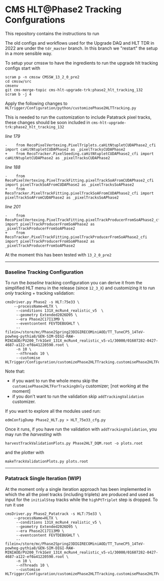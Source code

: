 # CMS HLT@Phase2 Tracking Confgurations 

This repository contains the instructions to run 

The old configs and workflows used for the Upgrade DAQ and HLT TDR in 2022 are under the `tdr_master` branch. In this branch we "restart" the setup in a more sensible way.

To setup your cmssw to have the ingredients to run the upgrade hlt tracking configs start with

```
scram p -n cmssw CMSSW_13_2_0_pre2
cd cmssw/src
cmsenv
git cms-merge-topic cms-hlt-upgrade-trk:phase2_hlt_tracking_132
scram b -j 4
```

Apply the following changes to `HLTrigger/Configuration/python/customizePhase2HLTTracking.py`

This is needed to run the customization to include Patatrack pixel tracks, these changes should be soon included in `cms-hlt-upgrade-trk:phase2_hlt_tracking_132`

_line 179_
```
-    from RecoPixelVertexing.PixelTriplets.caHitNtupletCUDAPhase2_cfi import caHitNtupletCUDAPhase2 as _pixelTracksCUDAPhase2
+    from RecoTracker.PixelSeeding.caHitNtupletCUDAPhase2_cfi import caHitNtupletCUDAPhase2 as _pixelTracksCUDAPhase2
```

_line 188_
```
-    from RecoPixelVertexing.PixelTrackFitting.pixelTrackSoAFromCUDAPhase2_cfi import pixelTrackSoAFromCUDAPhase2 as _pixelTracksSoAPhase2
+    from RecoTracker.PixelTrackFitting.pixelTrackSoAFromCUDAPhase2_cfi import pixelTrackSoAFromCUDAPhase2 as _pixelTracksSoAPhase2
```

_line 201_
```
-    from RecoPixelVertexing.PixelTrackFitting.pixelTrackProducerFromSoAPhase2_cfi import pixelTrackProducerFromSoAPhase2 as _pixelTrackProducerFromSoAPhase2
+    from RecoTracker.PixelTrackFitting.pixelTrackProducerFromSoAPhase2_cfi import pixelTrackProducerFromSoAPhase2 as _pixelTrackProducerFromSoAPhase2
```

At the moment this has been tested with `13_2_0_pre2`

-----
### Baseline Tracking Configuration

To run the *baseline* tracking configuration you can derive it from the simplified HLT menu in the release (since `12_3_X`) and customizing it to run *only* tracking + tracking validation:

```
cmsDriver.py Phase2 -s HLT:75e33 \
    --processName=HLTX \
     --conditions 131X_mcRun4_realistic_v5  \
     --geometry Extended2026D95 \
     --era Phase2C17I13M9 \
     --eventcontent FEVTDEBUGHLT \
     --filein=/store/mc/Phase2Spring23DIGIRECOMiniAOD/TT_TuneCP5_14TeV-powheg-pythia8/GEN-SIM-DIGI-RAW-MINIAOD/PU200_Trk1GeV_131X_mcRun4_realistic_v5-v1/30000/01607282-0427-4687-a122-ef0a41220590.root \
     -n 10 \
     --nThreads 10 \
     --customise HLTrigger/Configuration/customizePhase2HLTTracking.customisePhase2HLTForTrackingOnly,HLTrigger/Configuration/customizePhase2HLTTracking.addTrackingValidation
```
Note that:
- if you want to run the whole menu skip the `customisePhase2HLTForTrackingOnly` customizer; [not working at the moment]
- if you don't want to run the validation skip `addTrackingValidation` customizer.

If you want to explore all the modules used run:

```
edmConfigDump Phase2_HLT.py > HLT_75e33_cfg.py
```

Once it runs, if you have run the validation with `addTrackingValidation`, you may run the *harvesting* with

```
harvestTrackValidationPlots.py Phase2HLT_DQM.root -o plots.root
```

and the plotter with 

```
makeTrackValidationPlots.py plots.root 
```

-----
### Patatrack Single Iteration (WIP)

At the moment only a single iteration approach has been implemented in which the all the pixel tracks (including triplets) are produced and used as input for the `initialStep` tracks while the `highPtTriplet` step is dropped. To run it use

```
cmsDriver.py Phase2_Patatrack -s HLT:75e33 \
    --processName=HLTX \
     --conditions 131X_mcRun4_realistic_v5 \
     --geometry Extended2026D95 \
     --era Phase2C17I13M9 \
     --eventcontent FEVTDEBUGHLT \
     --filein=/store/mc/Phase2Spring23DIGIRECOMiniAOD/TT_TuneCP5_14TeV-powheg-pythia8/GEN-SIM-DIGI-RAW-MINIAOD/PU200_Trk1GeV_131X_mcRun4_realistic_v5-v1/30000/01607282-0427-4687-a122-ef0a41220590.root \ 
     -n 10 \
     --nThreads 10 \
     --customise HLTrigger/Configuration/customizePhase2HLTTracking.customisePhase2HLTForTrackingOnly,HLTrigger/Configuration/customizePhase2HLTTracking.customisePhase2HLTForPatatrack,HLTrigger/Configuration/customizePhase2HLTTracking.addTrackingValidation
```

